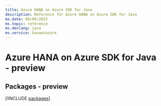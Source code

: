 ```yaml
---
title: Azure HANA on Azure SDK for Java
description: Reference for Azure HANA on Azure SDK for Java
ms.date: 09/09/2025
ms.topic: reference
ms.devlang: java
ms.service: hanaonazure
---
```

# Azure HANA on Azure SDK for Java - preview
## Packages - preview
[!INCLUDE [packages](hana-on-azure-index.md)]